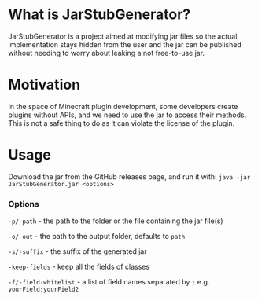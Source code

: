 # What is JarStubGenerator?

JarStubGenerator is a project aimed at modifying jar files so the actual implementation stays hidden from the user and the jar can be published without needing to worry about leaking a not free-to-use jar.

# Motivation

In the space of Minecraft plugin development, some developers create plugins without APIs, and we need to use the jar to access their methods. This is not a safe thing to do as it can violate the license of the plugin.

# Usage

Download the jar from the GitHub releases page, and run it with:
`java -jar JarStubGenerator.jar <options>`

### Options

`-p/-path` - the path to the folder or the file containing the jar file(s)

`-o/-out` - the path to the output folder, defaults to `path`

`-s/-suffix` - the suffix of the generated jar

`-keep-fields` - keep all the fields of classes

`-f/-field-whitelist` - a list of field names separated by `;` e.g. `yourField;yourField2`

